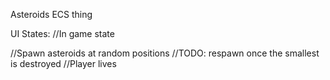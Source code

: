 Asteroids ECS thing

UI States:
//In game state

//Spawn asteroids at random positions
//TODO: respawn once the smallest is destroyed
//Player lives